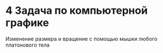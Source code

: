 # 4 Задача по компьютерной графике

Изменение размера и вращение с помощью мышки любого платонового тела
